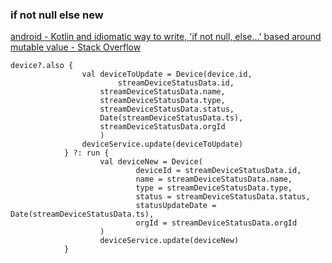 ###  if not null else new


[android - Kotlin and idiomatic way to write, 'if not null, else...' based around mutable value - Stack Overflow](https://stackoverflow.com/questions/45877140/kotlin-and-idiomatic-way-to-write-if-not-null-else-based-around-mutable-v)


 

```koltin
device?.also {
                val deviceToUpdate = Device(device.id,
                        streamDeviceStatusData.id,
                    streamDeviceStatusData.name,
                    streamDeviceStatusData.type,
                    streamDeviceStatusData.status,
                    Date(streamDeviceStatusData.ts),
                    streamDeviceStatusData.orgId
                    )
                deviceService.update(deviceToUpdate)
            } ?: run {
                    val deviceNew = Device(
                            deviceId = streamDeviceStatusData.id,
                            name = streamDeviceStatusData.name,
                            type = streamDeviceStatusData.type,
                            status = streamDeviceStatusData.status,
                            statusUpdateDate = Date(streamDeviceStatusData.ts),
                            orgId = streamDeviceStatusData.orgId
                    )
                    deviceService.update(deviceNew)
            }
```
